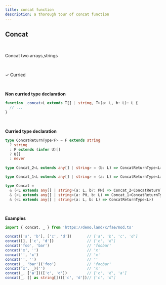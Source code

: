 ```yaml
---
title: concat function
description: a thorough tour of concat function
---
```


## Concat
<br>

Concat two arrays,strings

<br>

&check; Curried

<br>

**Non curried type declaration**
```typescript
function _concat<L extends T[] | string, T>(a: L, b: L): L {
  // ...
}
```
<br>

**Curried type declaration**

```typescript
type ConcatReturnType<F> = F extends string
  ? string
  : F extends (infer U)[]
  ? U[]
  : never
  
type Concat_2<L extends any[] | string> = (b: L) => ConcatReturnType<L>

type Concat_1<L extends any[] | string> = (a: L) => ConcatReturnType<L>

type Concat =
  & (<L extends any[] | string>(a: L, b?: PH) => Concat_2<ConcatReturnType<L>>)
  & (<L extends any[] | string>(a: PH, b: L) => Concat_1<ConcatReturnType<L>>)
  & (<L extends any[] | string>(a: L, b: L) => ConcatReturnType<L>)
```
<br>

**Examples**
```typescript
import { concat, _ } from 'https://deno.land/x/fae/mod.ts'

concat(['a', 'b'], ['c', 'd'])       // ['a', 'b', 'c', 'd']
concat([], ['c', 'd'])               // ['c', 'd']
concat('foo', 'bar')                 // 'foobar'
concat('x', '')                      // 'x'
concat('', 'x')                      // 'x'
concat('', '')                       // ''
concat(_, 'bar')('foo')              // 'foobar'
concat('x', _)('')                   // 'x'
concat(_, ['a'])(['c', 'd'])         // ['c', 'd', 'a']
concat(_, [] as string[])(['c', 'd'])// ['c', 'd']
```
